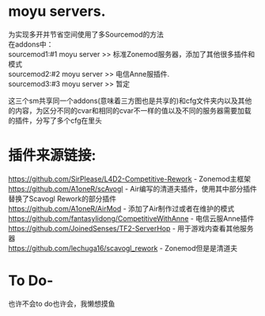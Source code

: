 # moyu servers.
为实现多开并节省空间使用了多Sourcemod的方法                                 
在addons中：                                                   
sourcemod1:#1 moyu server >> 标准Zonemod服务器，添加了其他很多插件和模式                                  
sourcemod2:#2 moyu server >> 电信Anne服插件.                                 
sourcemod3:#3 moyu server >> 暂定                                             
                     
这三个sm共享同一个addons(意味着三方图也是共享的)和cfg文件夹内以及其他的内容，为区分不同的cvar和相同的cvar不一样的值以及不同的服务器需要加载的插件，分写了多个cfg在里头                                     
                     
# 插件来源链接:                         
https://github.com/SirPlease/L4D2-Competitive-Rework - Zonemod主框架                                          
https://github.com/A1oneR/scAvogl - Air编写的清道夫插件，使用其中部分插件替换了Scavogl Rework的部分插件                                              
https://github.com/A1oneR/AirMod - 添加了Air制作过或者在维护的模式                          
https://github.com/fantasylidong/CompetitiveWithAnne - 电信云服Anne插件                     
https://github.com/JoinedSenses/TF2-ServerHop - 用于游戏内查看其他服务器                          
https://github.com/lechuga16/scavogl_rework - Zonemod但是是清道夫                               

# To Do-                                   
也许不会to do也许会，我懒想摸鱼  
